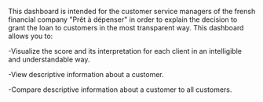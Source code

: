 This dashboard is intended for the customer service managers of the frensh financial company "Prêt à dépenser"
in order to explain the decision to grant the loan to customers in the most 
transparent way. This dashboard allows you to:

-Visualize the score and its interpretation for each client in an intelligible and understandable way.


-View descriptive information about a customer.


-Compare descriptive information about a customer to all customers.